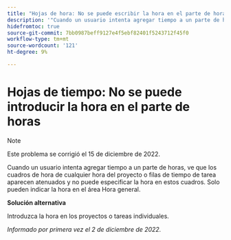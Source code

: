 ```yaml
---
title: "Hojas de hora: No se puede escribir la hora en el parte de horas"
description: '"Cuando un usuario intenta agregar tiempo a un parte de horas, ve que los cuadros de hora de cualquier hora de proyecto o filas de tiempo de tarea aparecen atenuados y no puede escribir la hora en estos cuadros. Solo pueden escribir la hora en el área de la Hora general".'
hidefromtoc: true
source-git-commit: 7bb0987beff9127e4f5ebf82401f5243712f45f0
workflow-type: tm+mt
source-wordcount: '121'
ht-degree: 9%

---
```



# Hojas de tiempo: No se puede introducir la hora en el parte de horas

>[!NOTE]
>
>Este problema se corrigió el 15 de diciembre de 2022.

Cuando un usuario intenta agregar tiempo a un parte de horas, ve que los cuadros de hora de cualquier hora del proyecto o filas de tiempo de tarea aparecen atenuados y no puede especificar la hora en estos cuadros. Solo pueden indicar la hora en el área Hora general.

**Solución alternativa**

Introduzca la hora en los proyectos o tareas individuales.

_Informado por primera vez el 2 de diciembre de 2022._

